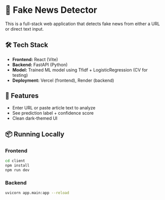 # 📰 Fake News Detector

This is a full-stack web application that detects fake news from either a URL or direct text input.

## 🛠 Tech Stack
- **Frontend:** React (Vite)
- **Backend:** FastAPI (Python)
- **Model:** Trained ML model using Tfidf + LogisticRegression (CV for testing)
- **Deployment:** Vercel (frontend), Render (backend)

## 🧪 Features
- Enter URL or paste article text to analyze
- See prediction label + confidence score
- Clean dark-themed UI

## 📦 Running Locally

### Frontend
```bash
cd client
npm install
npm run dev
```

### Backend
```bash
uvicorn app.main:app --reload
```
